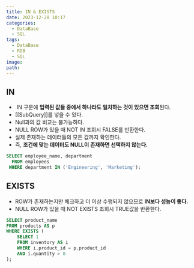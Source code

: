 ```yaml
---
title: IN & EXISTS
date: 2023-12-28 10:17
categories:
  - DataBase
  - SQL
tags:
  - DataBase
  - RDB
  - SQL
image: 
path:
---
```


## IN
+  IN 구문에 **입력된 값들 중에서 하나라도 일치하는 것이 있으면 조회**된다.
+ [[SubQuery]]를 넣을 수 있다.
+ Null과의 값 비교는 불가능하다. 
+ NULL ROW가 있을 때 NOT IN 조회시 FALSE를 반환한다.
+ 실제 존재하는 데이터들의 모든 값까지 확인한다.
+ 즉, **조건에 맞는 데이터도 NULL이 존재하면 선택하지 않는다.**

```sql
SELECT employee_name, department 
  FROM employees
 WHERE department IN ('Engineering', 'Marketing');

```

## EXISTS
+ ROW가 존재하는지만 체크하고 더 이상 수행되지 않으므로 **IN보다 성능이 좋다.**
+  NULL ROW가 있을 때 NOT EXISTS 조회시 TRUE값을 반환한다.

```sql
SELECT product_name
FROM products AS p
WHERE EXISTS (
    SELECT 1
    FROM inventory AS i
    WHERE i.product_id = p.product_id
    AND i.quantity > 0
);

```